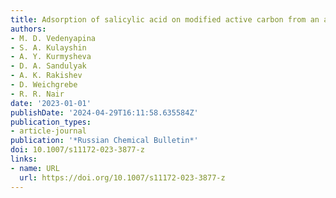 ```yaml
---
title: Adsorption of salicylic acid on modified active carbon from an aqueous medium
authors:
- M. D. Vedenyapina
- S. A. Kulayshin
- A. Y. Kurmysheva
- D. A. Sandulyak
- A. K. Rakishev
- D. Weichgrebe
- R. R. Nair
date: '2023-01-01'
publishDate: '2024-04-29T16:11:58.635584Z'
publication_types:
- article-journal
publication: '*Russian Chemical Bulletin*'
doi: 10.1007/s11172-023-3877-z
links:
- name: URL
  url: https://doi.org/10.1007/s11172-023-3877-z
---
```

